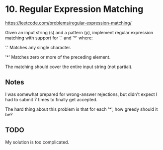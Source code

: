 # 10. Regular Expression Matching

https://leetcode.com/problems/regular-expression-matching/

Given an input string (s) and a pattern (p), implement regular expression matching with support for '.' and '*' where:

'.' Matches any single character.

'*' Matches zero or more of the preceding element.

The matching should cover the entire input string (not partial).

## Notes

I was somewhat prepared for wrong-answer rejections, but didn't expect
I had to submit 7 times to finally get accepted.

The hard thing about this problem is that for each '*', how greedy should it be?

## TODO

My solution is too complicated.
